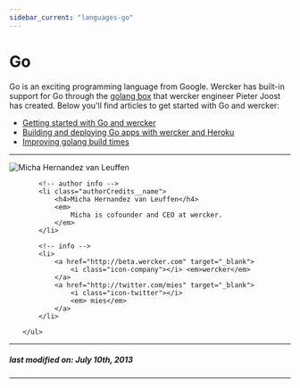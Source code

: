 ```yaml
---
sidebar_current: "languages-go"
---
```


# Go

Go is an exciting programming language from Google. Wercker has built-in support for Go through the [golang box](https://github.com/pjvds/box-golang) that wercker engineer Pieter Joost has created. Below you'll find articles to get started with Go and wercker:

* [Getting started with Go and wercker](/articles/languages/go/getting-started-go.html)
* [Building and deploying Go apps with wercker and Heroku](/articles/languages/go/deploying-go-apps-to-heroku.html)
* [Improving golang build times](/articles/languages/go/improving-build-time.html)

-------

<div class="authorCredits">
    <span class="profile-picture">
        <img src="https://secure.gravatar.com/avatar/d4b19718f9748779d7cf18c6303dc17f?d=identicon&s=192" alt="Micha Hernandez van Leuffen"/>
    </span>
    <ul class="authorCredits">

        <!-- author info -->
        <li class="authorCredits__name">
            <h4>Micha Hernandez van Leuffen</h4>
            <em>
                Micha is cofounder and CEO at wercker.
            </em>
        </li>

        <!-- info -->
        <li>
            <a href="http://beta.wercker.com" target="_blank">
                <i class="icon-company"></i> <em>wercker</em>
            </a>
            <a href="http://twitter.com/mies" target="_blank">
                <i class="icon-twitter"></i>
                <em> mies</em>
            </a>
        </li>

    </ul>
</div>

-------
##### last modified on: July 10th, 2013
-------